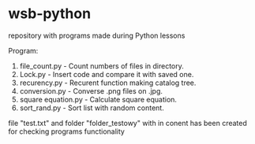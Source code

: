 # wsb-python

repository with programs made during Python lessons

Program:
1.	file_count.py - Count numbers of files in directory.
2.	Lock.py - Insert code and compare it with saved one.
3.	recurency.py - Recurent function making catalog tree.
4.	conversion.py - Converse .png files on .jpg.
5.	square equation.py - Calculate square equation.
6.	sort_rand.py - Sort list with random content.

file "test.txt" and folder "folder_testowy" with in conent has been created for checking programs functionality